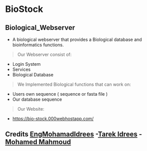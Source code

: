 # BioStock
## Biological_Webserver
* A biological webserver that provides a 
Biological database and bioinformatics 
functions.

> Our Webserver consist of:
* Login System
* Services
* Biological Database

> We Implemented Biological functions that can work 
on:
* Users own sequence ( sequence or fasta file )
* Our database sequence

> Our Website:
* https://bio-stock.000webhostapp.com/

 ## Credits [EngMohamadIdrees](https://github.com/EngMohamadIdrees) -[Tarek Idrees](https://github.com/TarekIdrees) - [Mohamed Mahmoud](https://github.com/Thesnak)

